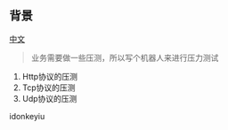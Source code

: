 
背景
---

[中文](https://jaywcjlove.github.io/sb/lang/chinese.svg)

> 业务需要做一些压测，所以写个机器人来进行压力测试

1. Http协议的压测
2. Tcp协议的压测
3. Udp协议的压测


idonkeyiu
